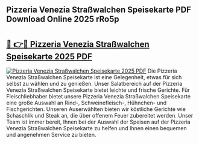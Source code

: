## Pizzeria Venezia Straßwalchen Speisekarte PDF Download Online 2025 rRo5p

# <h2><a href="http://gcbxol.nevu.top/?p=Pizzeria+Venezia+Stra%c3%9fwalchen+Speisekarte">🔗 👉🔴 Pizzeria Venezia Straßwalchen Speisekarte 2025 PDF</a></h2>

[![Pizzeria Venezia Straßwalchen Speisekarte 2025 PDF](https://i.imgur.com/dBaPXMq.png)](http://gcbxol.nevu.top/?p=Pizzeria+Venezia+Stra%c3%9fwalchen+Speisekarte)
Die Pizzeria Venezia Straßwalchen Speisekarte ist eine Gelegenheit, etwas für sich selbst zu wählen und zu genießen. Unser Salatbereich auf der Pizzeria Venezia Straßwalchen Speisekarte bietet leichte und frische Gerichte. Für Fleischliebhaber bietet unsere Pizzeria Venezia Straßwalchen Speisekarte eine große Auswahl an Rind-, Schweinefleisch-, Hühnchen- und Fischgerichten. Unseren Auserwählten bieten wir köstliche Gerichte wie Schaschlik und Steak an, die über offenem Feuer zubereitet werden. Unser Team ist immer bereit, Ihnen bei der Auswahl der Speisen auf der Pizzeria Venezia Straßwalchen Speisekarte zu helfen und Ihnen einen bequemen und angenehmen Service zu bieten.
